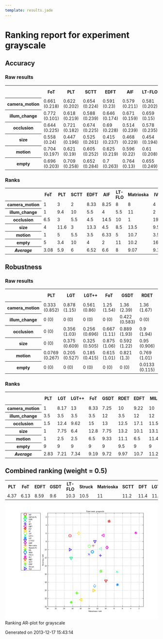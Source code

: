```yaml
---
template: results.jade
---
```

<div class='results'>
<h1 class="caption">Ranking report for experiment grayscale</h1>
<h2>Accuracy</h2>
<h3>Raw results</h3>
<div class="table"><table>
<tr><th>&nbsp;</th><th>FoT</th><th>PLT</th><th>SCTT</th><th>EDFT</th><th>AIF</th><th>LT-FLO</th><th>Matrioska</th><th>IVT</th><th>GSDT</th><th>Struck</th><th>TLD</th><th>ORIA</th><th>PJS-S</th><th>DFT</th><th>CCMS</th><th>MIL</th><th>LGT++</th><th>RDET</th><th>LGT</th><th>CT</th><th>HT</th><th>STMT</th><th>Meanshift</th><th>CACTuS-FL</th></tr>
<tr><th>camera_motion</th><td>0.661 (0.218)</td><td>0.622 (0.202)</td><td>0.654 (0.224)</td><td>0.591 (0.23)</td><td>0.579 (0.211)</td><td>0.581 (0.202)</td><td>0.588 (0.21)</td><td>0.62 (0.246)</td><td>0.613 (0.172)</td><td>0.584 (0.226)</td><td>0.542 (0.199)</td><td>0.539 (0.279)</td><td>0.536 (0.216)</td><td>0.524 (0.262)</td><td>0.517 (0.215)</td><td>0.528 (0.193)</td><td>0.494 (0.193)</td><td>0.499 (0.179)</td><td>0.45 (0.18)</td><td>0.475 (0.156)</td><td>0.444 (0.198)</td><td>0.417 (0.255)</td><td>0.413 (0.222)</td><td>0.394 (0.204)</td></tr>
<tr><th>illum_change</th><td>0.772 (0.101)</td><td>0.618 (0.219)</td><td>0.588 (0.239)</td><td>0.646 (0.174)</td><td>0.671 (0.159)</td><td>0.659 (0.15)</td><td>0.596 (0.177)</td><td>0.715 (0.153)</td><td>0.603 (0.159)</td><td>0.608 (0.219)</td><td>0.583 (0.158)</td><td>0.677 (0.205)</td><td>0.445 (0.217)</td><td>0.593 (0.193)</td><td>0.454 (0.235)</td><td>0.447 (0.15)</td><td>0.456 (0.152)</td><td>0.468 (0.129)</td><td>0.401 (0.16)</td><td>0.427 (0.145)</td><td>0.513 (0.207)</td><td>0.234 (0.214)</td><td>0.259 (0.216)</td><td>0.414 (0.192)</td></tr>
<tr><th>occlusion</th><td>0.644 (0.225)</td><td>0.721 (0.182)</td><td>0.674 (0.225)</td><td>0.69 (0.228)</td><td>0.514 (0.239)</td><td>0.578 (0.235)</td><td>0.741 (0.189)</td><td>0.473 (0.199)</td><td>0.607 (0.146)</td><td>0.722 (0.168)</td><td>0.652 (0.215)</td><td>0.419 (0.312)</td><td>0.595 (0.171)</td><td>0.612 (0.265)</td><td>0.549 (0.187)</td><td>0.546 (0.153)</td><td>0.447 (0.152)</td><td>0.492 (0.133)</td><td>0.466 (0.15)</td><td>0.517 (0.114)</td><td>0.426 (0.171)</td><td>0.434 (0.249)</td><td>0.337 (0.164)</td><td>0.357 (0.168)</td></tr>
<tr><th>size</th><td>0.558 (0.24)</td><td>0.447 (0.196)</td><td>0.525 (0.261)</td><td>0.415 (0.237)</td><td>0.468 (0.229)</td><td>0.454 (0.194)</td><td>0.417 (0.218)</td><td>0.424 (0.228)</td><td>0.462 (0.189)</td><td>0.404 (0.227)</td><td>0.552 (0.211)</td><td>0.42 (0.228)</td><td>0.409 (0.189)</td><td>0.362 (0.221)</td><td>0.482 (0.2)</td><td>0.407 (0.208)</td><td>0.416 (0.197)</td><td>0.39 (0.19)</td><td>0.364 (0.192)</td><td>0.356 (0.163)</td><td>0.334 (0.192)</td><td>0.459 (0.199)</td><td>0.359 (0.18)</td><td>0.318 (0.226)</td></tr>
<tr><th>motion</th><td>0.704 (0.197)</td><td>0.621 (0.19)</td><td>0.605 (0.252)</td><td>0.625 (0.219)</td><td>0.596 (0.22)</td><td>0.61 (0.208)</td><td>0.572 (0.205)</td><td>0.627 (0.242)</td><td>0.605 (0.165)</td><td>0.542 (0.244)</td><td>0.549 (0.202)</td><td>0.56 (0.271)</td><td>0.543 (0.227)</td><td>0.54 (0.27)</td><td>0.529 (0.211)</td><td>0.496 (0.184)</td><td>0.57 (0.167)</td><td>0.498 (0.166)</td><td>0.504 (0.168)</td><td>0.449 (0.151)</td><td>0.505 (0.169)</td><td>0.328 (0.224)</td><td>0.377 (0.262)</td><td>0.398 (0.221)</td></tr>
<tr><th>empty</th><td>0.696 (0.203)</td><td>0.709 (0.258)</td><td>0.652 (0.284)</td><td>0.7 (0.263)</td><td>0.764 (0.13)</td><td>0.655 (0.249)</td><td>0.642 (0.29)</td><td>0.56 (0.234)</td><td>0.627 (0.213)</td><td>0.607 (0.296)</td><td>0.602 (0.265)</td><td>0.613 (0.198)</td><td>0.712 (0.156)</td><td>0.706 (0.258)</td><td>0.692 (0.247)</td><td>0.544 (0.21)</td><td>0.631 (0.0853)</td><td>0.526 (0.188)</td><td>0.562 (0.151)</td><td>0.433 (0.127)</td><td>0.435 (0.276)</td><td>0.425 (0.336)</td><td>0.397 (0.241)</td><td>0.303 (0.0925)</td></tr>
</table>
</div><h3>Ranks</h3>
<div class="table"><table>
<tr><th>&nbsp;</th><th>FoT</th><th>PLT</th><th>SCTT</th><th>EDFT</th><th>AIF</th><th>LT-FLO</th><th>Matrioska</th><th>IVT</th><th>GSDT</th><th>Struck</th><th>TLD</th><th>ORIA</th><th>PJS-S</th><th>DFT</th><th>CCMS</th><th>MIL</th><th>LGT++</th><th>RDET</th><th>LGT</th><th>CT</th><th>HT</th><th>STMT</th><th>Meanshift</th><th>CACTuS-FL</th></tr>
<tr><th>camera_motion</th><td>1</td><td>3</td><td>2</td><td>8.33</td><td>8.25</td><td>8</td><td>8</td><td>4</td><td>8.5</td><td>9.75</td><td>11</td><td>8.33</td><td>13</td><td>15</td><td>16</td><td>14</td><td>18</td><td>17</td><td>20.5</td><td>19</td><td>20.5</td><td>22.5</td><td>23</td><td>23.5</td></tr>
<tr><th>illum_change</th><td>1</td><td>9.4</td><td>10</td><td>5.5</td><td>4</td><td>5.5</td><td>11</td><td>2</td><td>9</td><td>9.4</td><td>12.5</td><td>3</td><td>16.2</td><td>9.6</td><td>18</td><td>17</td><td>17.5</td><td>16.7</td><td>22</td><td>17.7</td><td>16.5</td><td>24</td><td>23</td><td>21</td></tr>
<tr><th>occlusion</th><td>6.5</td><td>3</td><td>5.5</td><td>4.5</td><td>14.5</td><td>10</td><td>1</td><td>19.5</td><td>10</td><td>2</td><td>6</td><td>20</td><td>9</td><td>8.33</td><td>12.5</td><td>12.5</td><td>20</td><td>17</td><td>17</td><td>14.5</td><td>20.5</td><td>20.5</td><td>23.5</td><td>23.5</td></tr>
<tr><th>size</th><td>4</td><td>11.6</td><td>3</td><td>13.3</td><td>4.5</td><td>8.5</td><td>13.5</td><td>9.5</td><td>10.7</td><td>12.8</td><td>2</td><td>12.2</td><td>12.4</td><td>19.2</td><td>4.5</td><td>12.6</td><td>14.4</td><td>18</td><td>17.8</td><td>20.3</td><td>23.5</td><td>11.5</td><td>20</td><td>23.5</td></tr>
<tr><th>motion</th><td>1</td><td>5</td><td>5.5</td><td>3.5</td><td>6.33</td><td>5</td><td>10.7</td><td>3.5</td><td>7.25</td><td>14</td><td>14.3</td><td>8.5</td><td>12.3</td><td>12.5</td><td>15.3</td><td>18.3</td><td>11.3</td><td>18</td><td>18</td><td>21</td><td>18.5</td><td>24</td><td>23</td><td>22</td></tr>
<tr><th>empty</th><td>5</td><td>3.4</td><td>10</td><td>4</td><td>2</td><td>11</td><td>10.2</td><td>16.5</td><td>11.5</td><td>11</td><td>14.3</td><td>11.3</td><td>4.2</td><td>4</td><td>6.25</td><td>17.5</td><td>11.5</td><td>19.5</td><td>16.5</td><td>21</td><td>20.8</td><td>21.5</td><td>21.5</td><td>24</td></tr>
<tr><th><em>Average</em></th><td>3.08</td><td>5.9</td><td>6</td><td>6.52</td><td>6.6</td><td>8</td><td>9.07</td><td>9.17</td><td>9.49</td><td>9.82</td><td>10</td><td>10.6</td><td>11.2</td><td>11.4</td><td>12.1</td><td>15.3</td><td>15.5</td><td>17.7</td><td>18.6</td><td>18.9</td><td>20</td><td>20.7</td><td>22.3</td><td>22.9</td></tr>
</table>
</div><h2>Robustness</h2>
<h3>Raw results</h3>
<div class="table"><table>
<tr><th>&nbsp;</th><th>PLT</th><th>LGT</th><th>LGT++</th><th>FoT</th><th>GSDT</th><th>RDET</th><th>EDFT</th><th>MIL</th><th>Struck</th><th>DFT</th><th>LT-FLO</th><th>CT</th><th>HT</th><th>Matrioska</th><th>ORIA</th><th>IVT</th><th>PJS-S</th><th>Meanshift</th><th>SCTT</th><th>STMT</th><th>CACTuS-FL</th><th>CCMS</th><th>TLD</th><th>AIF</th></tr>
<tr><th>camera_motion</th><td>0.333 (0.852)</td><td>0.878 (1.15)</td><td>0.561 (0.86)</td><td>1.25 (1.54)</td><td>1.36 (2.39)</td><td>1.36 (1.67)</td><td>1.33 (1.6)</td><td>1.59 (2.13)</td><td>3.5 (10.5)</td><td>1.17 (1.41)</td><td>1.74 (2.12)</td><td>2.21 (2.53)</td><td>5.13 (7.74)</td><td>1.08 (1.39)</td><td>2.17 (2.21)</td><td>1.83 (2.04)</td><td>2.01 (2.56)</td><td>3.17 (2.31)</td><td>2.83 (2.92)</td><td>7.33 (13.5)</td><td>4.75 (6.9)</td><td>3.83 (2.71)</td><td>7.83 (11.4)</td><td>3.49 (4.95)</td></tr>
<tr><th>illum_change</th><td>0 (0)</td><td>0 (0)</td><td>0 (0)</td><td>0 (0)</td><td>0.422 (0.583)</td><td>0 (0)</td><td>0.333 (0.477)</td><td>0.489 (0.757)</td><td>0.333 (0.477)</td><td>0.667 (0.477)</td><td>0.244 (0.57)</td><td>0.4 (0.809)</td><td>0.0444 (0.208)</td><td>0.333 (0.477)</td><td>1.42 (2.09)</td><td>0.667 (0.953)</td><td>0.578 (0.839)</td><td>2.33 (1.91)</td><td>1 (0.826)</td><td>10.3 (7.85)</td><td>3 (3.6)</td><td>5 (2.18)</td><td>1.33 (1.26)</td><td>1.42 (0.657)</td></tr>
<tr><th>occlusion</th><td>0 (0)</td><td>0.356 (1.03)</td><td>0.256 (0.696)</td><td>0.667 (1.11)</td><td>0.889 (1.93)</td><td>0.9 (1.94)</td><td>0.833 (1.07)</td><td>0.756 (1.72)</td><td>0 (0)</td><td>0.333 (0.474)</td><td>1.01 (1.92)</td><td>0.867 (1.79)</td><td>3.33 (7.65)</td><td>0.167 (0.375)</td><td>0.7 (1.59)</td><td>0.833 (1.47)</td><td>0.722 (1.41)</td><td>0.833 (1.87)</td><td>1.33 (2.57)</td><td>0.333 (0.75)</td><td>0.5 (0.768)</td><td>0.833 (1.07)</td><td>2 (3.63)</td><td>2.5 (4.95)</td></tr>
<tr><th>size</th><td>0 (0)</td><td>0.375 (0.609)</td><td>0.325 (0.505)</td><td>0.875 (1.06)</td><td>0.592 (1.22)</td><td>0.95 (0.906)</td><td>0.625 (0.861)</td><td>0.942 (1.06)</td><td>1.5 (3.25)</td><td>0.875 (1.54)</td><td>1.21 (1.54)</td><td>0.992 (1.16)</td><td>1.64 (2.46)</td><td>1.5 (2.3)</td><td>0.983 (1.8)</td><td>1.88 (1.91)</td><td>1.3 (1.52)</td><td>1.25 (1.65)</td><td>1.75 (1.65)</td><td>5.88 (14.1)</td><td>1.38 (2.61)</td><td>1.75 (1.49)</td><td>4 (4.2)</td><td>1.94 (2.05)</td></tr>
<tr><th>motion</th><td>0.0769 (0.267)</td><td>0.205 (0.527)</td><td>0.185 (0.415)</td><td>0.615 (1.01)</td><td>0.821 (1.3)</td><td>0.769 (1.01)</td><td>0.538 (0.932)</td><td>0.897 (1.25)</td><td>2.23 (3.61)</td><td>0.769 (1.12)</td><td>1.22 (1.45)</td><td>1.13 (1.38)</td><td>0.836 (1.55)</td><td>1.54 (2.51)</td><td>2.07 (2.31)</td><td>1.23 (1.85)</td><td>1.21 (1.56)</td><td>2.38 (2.31)</td><td>1.54 (1.5)</td><td>4.62 (6.29)</td><td>5.31 (6.64)</td><td>2 (2.08)</td><td>3.08 (3.39)</td><td>1.59 (2.04)</td></tr>
<tr><th>empty</th><td>0 (0)</td><td>0 (0)</td><td>0 (0)</td><td>0 (0)</td><td>0 (0)</td><td>0.0133 (0.115)</td><td>0 (0)</td><td>0 (0)</td><td>0.2 (0.403)</td><td>0 (0)</td><td>0.0267 (0.162)</td><td>0 (0)</td><td>1.43 (2.14)</td><td>0.2 (0.403)</td><td>0.0133 (0.115)</td><td>0 (0)</td><td>0.08 (0.273)</td><td>0 (0)</td><td>0 (0)</td><td>1.2 (1.61)</td><td>0.4 (0.805)</td><td>0 (0)</td><td>0 (0)</td><td>0.12 (0.327)</td></tr>
</table>
</div><h3>Ranks</h3>
<div class="table"><table>
<tr><th>&nbsp;</th><th>PLT</th><th>LGT</th><th>LGT++</th><th>FoT</th><th>GSDT</th><th>RDET</th><th>EDFT</th><th>MIL</th><th>Struck</th><th>DFT</th><th>LT-FLO</th><th>CT</th><th>HT</th><th>Matrioska</th><th>ORIA</th><th>IVT</th><th>PJS-S</th><th>Meanshift</th><th>SCTT</th><th>STMT</th><th>CACTuS-FL</th><th>CCMS</th><th>TLD</th><th>AIF</th></tr>
<tr><th>camera_motion</th><td>1</td><td>8.17</td><td>13</td><td>8.33</td><td>7.25</td><td>10</td><td>9.22</td><td>10</td><td>10.5</td><td>8.33</td><td>12.6</td><td>14.7</td><td>16.5</td><td>8.33</td><td>15.1</td><td>13.2</td><td>13.2</td><td>20.7</td><td>17.7</td><td>9</td><td>19.7</td><td>22</td><td>20</td><td>19.2</td></tr>
<tr><th>illum_change</th><td>3.5</td><td>3.5</td><td>3.5</td><td>3.5</td><td>12</td><td>3.5</td><td>12</td><td>12</td><td>12</td><td>16.2</td><td>10</td><td>12</td><td>3.5</td><td>12</td><td>13.6</td><td>12.8</td><td>12.8</td><td>20.7</td><td>19.2</td><td>24</td><td>19.4</td><td>23</td><td>19.2</td><td>20</td></tr>
<tr><th>occlusion</th><td>1.5</td><td>12.4</td><td>9.62</td><td>15</td><td>13</td><td>12.5</td><td>17.1</td><td>11.5</td><td>1.5</td><td>14.1</td><td>15.9</td><td>13</td><td>13.6</td><td>12.4</td><td>11.3</td><td>15.3</td><td>14.1</td><td>11.5</td><td>15.5</td><td>11.7</td><td>15.2</td><td>17.1</td><td>18.4</td><td>16.9</td></tr>
<tr><th>size</th><td>1</td><td>7.75</td><td>6.4</td><td>12.8</td><td>7.75</td><td>13.2</td><td>10.1</td><td>13.1</td><td>10.6</td><td>9.56</td><td>13.2</td><td>13.4</td><td>13.9</td><td>13.4</td><td>11.1</td><td>20.5</td><td>13.2</td><td>13.4</td><td>20</td><td>12.3</td><td>11.2</td><td>20.5</td><td>23</td><td>20.5</td></tr>
<tr><th>motion</th><td>1</td><td>2.5</td><td>2.5</td><td>6.5</td><td>9.33</td><td>11.1</td><td>6.5</td><td>11.4</td><td>12.1</td><td>10.7</td><td>14.6</td><td>14</td><td>6.5</td><td>11.6</td><td>19</td><td>13.2</td><td>14</td><td>20.6</td><td>17.5</td><td>21.2</td><td>24</td><td>18.5</td><td>22</td><td>15.2</td></tr>
<tr><th>empty</th><td>9</td><td>9</td><td>9</td><td>9</td><td>9</td><td>9.5</td><td>9</td><td>9</td><td>20.5</td><td>9</td><td>9.5</td><td>9</td><td>23.5</td><td>20.5</td><td>9.5</td><td>9</td><td>17</td><td>9</td><td>9</td><td>23.5</td><td>20.5</td><td>9</td><td>9</td><td>20</td></tr>
<tr><th><em>Average</em></th><td>2.83</td><td>7.21</td><td>7.34</td><td>9.19</td><td>9.72</td><td>9.97</td><td>10.7</td><td>11.2</td><td>11.2</td><td>11.3</td><td>12.6</td><td>12.7</td><td>12.9</td><td>13</td><td>13.3</td><td>14</td><td>14.1</td><td>16</td><td>16.5</td><td>17</td><td>18.3</td><td>18.4</td><td>18.6</td><td>18.6</td></tr>
</table>
</div><h2>Combined ranking (weight = 0.5)</h2>
<div class="table"><table>
<tr><th>PLT</th><th>FoT</th><th>EDFT</th><th>GSDT</th><th>LT-FLO</th><th>Struck</th><th>Matrioska</th><th>SCTT</th><th>DFT</th><th>LGT++</th><th>IVT</th><th>ORIA</th><th>AIF</th><th>PJS-S</th><th>LGT</th><th>MIL</th><th>RDET</th><th>TLD</th><th>CCMS</th><th>CT</th><th>HT</th><th>STMT</th><th>Meanshift</th><th>CACTuS-FL</th></tr>
<tr><td>4.37</td><td>6.13</td><td>8.59</td><td>9.6</td><td>10.3</td><td>10.5</td><td>11</td><td>11.2</td><td>11.4</td><td>11.4</td><td>11.6</td><td>11.9</td><td>12.6</td><td>12.6</td><td>12.9</td><td>13.2</td><td>13.8</td><td>14.3</td><td>15.2</td><td>15.8</td><td>16.5</td><td>18.8</td><td>19.1</td><td>20.6</td></tr>
</table>
</div><p class="plot"><img src="images/ranking_grayscale.png" alt="Ranking AR-plot for grayscale" /><span class="caption">Ranking AR-plot for grayscale</span></p>
<p class="timestamp">Generated on 2013-12-17 15:43:14</p>
</div>
